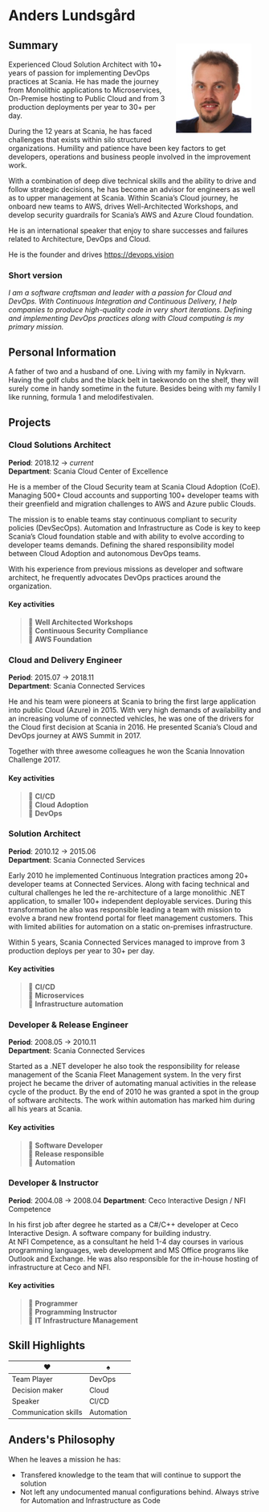# Anders Lundsgård

<img src="anderslundsgard.jpg" style="float: right; width: 150px;  padding: 20px">

## Summary

Experienced Cloud Solution Architect with 10+ years of passion for implementing DevOps practices at Scania. He has made the journey from Monolithic applications to Microservices, On-Premise hosting to Public Cloud and from 3 production deployments per year to 30+ per day.  

During the 12 years at Scania, he has faced challenges that exists within silo structured organizations. Humility and patience have been key factors to get developers, operations and business people involved in the improvement work.  

With a combination of deep dive technical skills and the ability to drive and follow strategic decisions, he has become an advisor for engineers as well as to upper management at Scania. Within Scania’s Cloud journey, he onboard new teams to AWS, drives Well-Architected Workshops, and develop security guardrails for Scania’s AWS and Azure Cloud foundation.  

He is an international speaker that enjoy to share successes and failures related to Architecture, DevOps and Cloud.  

He is the founder and drives https://devops.vision

### Short version

*I am a software craftsman and leader with a passion for Cloud and DevOps. With Continuous Integration and Continuous Delivery, I help companies to produce high-quality code in very short iterations. Defining and implementing DevOps practices along with Cloud computing is my primary mission.*

## Personal Information

A father of two and a husband of one. Living with my family in Nykvarn. Having the golf clubs and the black belt in taekwondo on the shelf, they will surely come in handy sometime in the future. Besides being with my family I like running, formula 1 and melodifestivalen.

## Projects

### Cloud Solutions Architect
**Period**: 2018.12 &rightarrow; *current*  
**Department**: Scania Cloud Center of Excellence  

He is a member of the Cloud Security team at Scania Cloud Adoption (CoE). Managing 500+ Cloud accounts and supporting 100+ developer teams with their greenfield and migration challenges to AWS and Azure public Clouds.  

The mission is to enable teams stay continuous compliant to security policies (DevSecOps). Automation and Infrastructure as Code is key to keep Scania’s Cloud foundation stable and with ability to evolve according to developer teams demands. Defining the shared responsibility model between Cloud Adoption and autonomous DevOps teams.  

With his experience from previous missions as developer and software architect, he frequently advocates DevOps practices around the organization.

#### Key activities

> :dart: **Well Architected Workshops**  
> :dart: **Continuous Security Compliance**  
> :dart: **AWS Foundation**  

### Cloud and Delivery Engineer
**Period**: 2015.07 &rightarrow; 2018.11  
**Department**: Scania Connected Services  

He and his team were pioneers at Scania to bring the first large application into public Cloud (Azure) in 2015. With very high demands of availability and an increasing volume of connected vehicles, he was one of the drivers for the Cloud first decision at Scania in 2016. He presented Scania’s Cloud and DevOps journey at AWS Summit in 2017.  

Together with three awesome colleagues he won the Scania Innovation Challenge 2017.   

#### Key activities

> :dart: **CI/CD**  
> :dart: **Cloud Adoption**  
> :dart: **DevOps**  

### Solution Architect
**Period**: 2010.12 &rightarrow; 2015.06  
**Department**: Scania Connected Services  

Early 2010 he implemented Continuous Integration practices among 20+ developer teams at Connected Services. Along with facing technical and cultural challenges he led the re-architecture of a large monolithic .NET application, to smaller 100+ independent deployable services. During this transformation he also was responsible leading a team with mission to evolve a brand new frontend portal for fleet management customers. This with limited abilities for automation on a static on-premises infrastructure.  

Within 5 years, Scania Connected Services managed to improve from 3 production deploys per year to 30+ per day.

#### Key activities

> :dart: **CI/CD**  
> :dart: **Microservices**  
> :dart: **Infrastructure automation**  

### Developer & Release Engineer
**Period**: 2008.05 &rightarrow; 2010.11  
**Department**: Scania Connected Services  

Started as a .NET developer he also took the responsibility for release management of the Scania Fleet Management system. In the very first project he became the driver of automating manual activities in the release cycle of the product. By the end of 2010 he was granted a spot in the group of software architects. The work within automation has marked him during all his years at Scania.

#### Key activities

> :dart: **Software Developer**  
> :dart: **Release responsible**  
> :dart: **Automation**  
 
### Developer & Instructor
**Period**: 2004.08 &rightarrow; 2008.04
**Department**: Ceco Interactive Design / NFI Competence

In his first job after degree he started as a C#/C++ developer at Ceco Interactive Design. A software company for building industry.  
At NFI Competence, as a consultant he held 1-4 day courses in various programming languages, web development and MS Office programs like Outlook and Exchange. He was also responsible for the in-house hosting of infrastructure at Ceco and NFI. 

#### Key activities

> :dart: **Programmer**  
> :dart: **Programming Instructor**  
> :dart: **IT Infrastructure Management**  

## Skill Highlights

| :hearts:             | :spades:   |
|----------------------|------------|
| Team Player          | DevOps     |
| Decision maker       | Cloud      |
| Speaker              | CI/CD      |
| Communication skills | Automation |


## Anders's Philosophy

When he leaves a mission he has: 

 - Transfered knowledge to the team that will continue to support the solution
 - Not left any undocumented manual configurations behind. Always strive for Automation and Infrastructure as Code 

